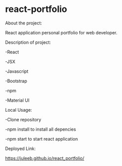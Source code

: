 # react-portfolio

About the project:

React application personal portfolio for web developer.

Description of project:

-React

-JSX

-Javascript

-Bootstrap

-npm

-Material UI

Local Usage:

-Clone repository

-npm install to install all depencies

-npm start to start react application

Deployed Link:

https://juleeb.github.io/react_portfolio/
